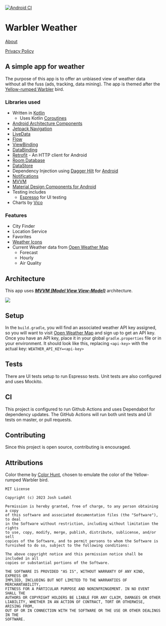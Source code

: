 [![Android CI](https://github.com/JoshLudahl/Warbler-Weather/actions/workflows/android.yml/badge.svg)](https://github.com/JoshLudahl/Warbler-Weather/actions/workflows/android.yml)

# Warbler Weather
[About](https://softklass.com/weatheruous/)

[Privacy Policy](https://softklass.com/privacy-policy/weatheruous.html)

## A simple app for weather
The purpose of this app is to offer an unbiased view of weather data without all the fuss (ads, tracking, data mining). 
The app is themed after the [Yellow-rumped Warbler](https://www.audubon.org/field-guide/bird/yellow-rumped-warbler) bird.

### Libraries used
* Written in [Kotlin](https://kotlinlang.org/)
  * Uses Kotlin [Coroutines](https://kotlinlang.org/docs/reference/coroutines-overview.html)
* [Android Architecture Components](https://developer.android.com/topic/libraries/architecture)
* [Jetpack Navigation](https://developer.android.com/guide/navigation)
* [LiveData](https://developer.android.com/topic/libraries/architecture/livedata)
* [Flow](https://developer.android.com/kotlin/flow)
* [ViewBinding](https://developer.android.com/topic/libraries/view-binding)
* [DataBinding](https://developer.android.com/topic/libraries/data-binding)
* [Retrofit](https://square.github.io/retrofit/) - An HTTP client for Android
* [Room Database](https://developer.android.com/training/data-storage/room)
* [DataStore](https://developer.android.com/topic/libraries/architecture/datastore)
* Dependency Injection using [Dagger Hilt](https://dagger.dev/hilt/) for [Android](https://developer.android.com/training/dependency-injection/hilt-android)
* [Notifications](https://developer.android.com/develop/ui/views/notifications)
* [MVVM](https://developer.android.com/topic/architecture)
* [Material Design Components for Android](https://github.com/material-components/material-components-android)
* Testing includes
  * [Espresso](https://developer.android.com/training/testing/espresso) for UI testing
* Charts by [Vico](https://github.com/patrykandpatrick/vico)

### Features
* City Finder
* Location Service
* Favorites
* [Weather Icons](https://erikflowers.github.io/weather-icons/)
* Current Weather data from [Open Weather Map](https://openweathermap.org/)
  * Forecast
  * Hourly
  * Air Quality

## Architecture
This app uses [***MVVM (Model View View-Model)***](https://developer.android.com/jetpack/docs/guide#recommended-app-arch) architecture.

![](https://developer.android.com/topic/libraries/architecture/images/final-architecture.png)

## Setup
In the ```build.gradle```, you will find an associated weather API key assigned, so you will want to
visit [Open Weather Map](https://openweathermap.org/api) and sign up to get an API key. 
Once you have an API key, place it in your global ```gradle.properties``` file or in your environment. 
It should look like this, replacing ```<api-key>``` with the actual key:
```WEATHER_API_KEY=<api-key>```

## Tests
There are UI tests setup to run Espresso tests. Unit tests are also configured and uses Mockito.

## CI
This project is configured to run Github Actions and uses Dependabot for dependency updates.
The GitHub Actions will run both unit tests and UI tests on master, or pull requests.

## Contributing
Since this project is open source, contributing is encouraged.


## Attributions
Color theme by [Color Hunt](https://colorhunt.co/palette/222831393e46ffd369eeeeee), chosen to emulate
the color of the Yellow-rumped Warbler bird.
```
MIT License

Copyright (c) 2023 Josh Ludahl

Permission is hereby granted, free of charge, to any person obtaining a copy
of this software and associated documentation files (the "Software"), to deal
in the Software without restriction, including without limitation the rights
to use, copy, modify, merge, publish, distribute, sublicense, and/or sell
copies of the Software, and to permit persons to whom the Software is
furnished to do so, subject to the following conditions:

The above copyright notice and this permission notice shall be included in all
copies or substantial portions of the Software.

THE SOFTWARE IS PROVIDED "AS IS", WITHOUT WARRANTY OF ANY KIND, EXPRESS OR
IMPLIED, INCLUDING BUT NOT LIMITED TO THE WARRANTIES OF MERCHANTABILITY,
FITNESS FOR A PARTICULAR PURPOSE AND NONINFRINGEMENT. IN NO EVENT SHALL THE
AUTHORS OR COPYRIGHT HOLDERS BE LIABLE FOR ANY CLAIM, DAMAGES OR OTHER
LIABILITY, WHETHER IN AN ACTION OF CONTRACT, TORT OR OTHERWISE, ARISING FROM,
OUT OF OR IN CONNECTION WITH THE SOFTWARE OR THE USE OR OTHER DEALINGS IN THE
SOFTWARE.
```